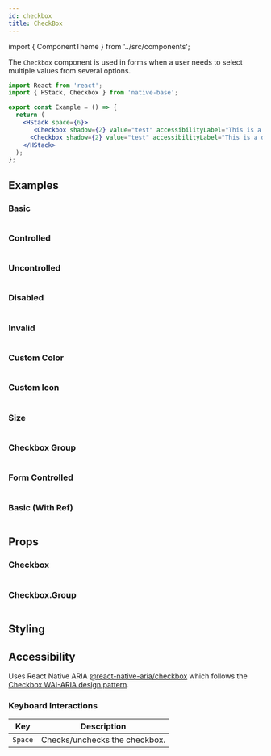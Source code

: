```yaml
---
id: checkbox
title: CheckBox
---
```


import { ComponentTheme } from '../src/components';

The `Checkbox` component is used in forms when a user needs to select multiple values from several options.

```jsx isShowcase
import React from 'react';
import { HStack, Checkbox } from 'native-base';

export const Example = () => {
  return (
    <HStack space={6}>
       <Checkbox shadow={2} value="test" accessibilityLabel="This is a dummy checkbox" />
      <Checkbox shadow={2} value="test" accessibilityLabel="This is a dummy checkbox" defaultIsChecked />
    </HStack>
  );
};
```

## Examples

### Basic

```ComponentSnackPlayer path=components,primitives,Checkbox,basic.tsx

```

### Controlled

```ComponentSnackPlayer path=components,primitives,Checkbox,controlledCheckbox.tsx

```

### Uncontrolled

```ComponentSnackPlayer path=components,primitives,Checkbox,uncontrolledCheckbox.tsx

```

### Disabled

```ComponentSnackPlayer path=components,primitives,Checkbox,disabled.tsx

```

### Invalid

```ComponentSnackPlayer path=components,primitives,Checkbox,invalid.tsx

```

### Custom Color

```ComponentSnackPlayer path=components,primitives,Checkbox,customColor.tsx

```

### Custom Icon

```ComponentSnackPlayer path=components,primitives,Checkbox,customIcon.tsx

```

### Size

```ComponentSnackPlayer path=components,primitives,Checkbox,size.tsx

```

### Checkbox Group

```ComponentSnackPlayer path=components,primitives,Checkbox,checkboxGroup.tsx

```

### Form Controlled

```ComponentSnackPlayer path=components,primitives,Checkbox,FormControlled.tsx

```

### Basic (With Ref)

```ComponentSnackPlayer path=components,primitives,Checkbox,withRef.tsx

```

## Props

### Checkbox

```ComponentPropTable path=primitives,Checkbox,Checkbox.tsx

```

### Checkbox.Group

```ComponentPropTable path=primitives,Checkbox,CheckboxGroup.tsx

```

## Styling

<ComponentTheme name="checkbox" />

## Accessibility

Uses React Native ARIA [@react-native-aria/checkbox](https://react-native-aria.geekyants.com/docs/useCheckbox) which follows the [Checkbox WAI-ARIA design pattern](https://www.w3.org/TR/wai-aria-practices-1.2/#checkbox).

### Keyboard Interactions

| Key     | Description                   |
| ------- | ----------------------------- |
| `Space` | Checks/unchecks the checkbox. |
